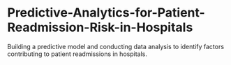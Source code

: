 # Predictive-Analytics-for-Patient-Readmission-Risk-in-Hospitals
Building a predictive model and conducting data analysis to identify factors contributing to patient readmissions in hospitals.

